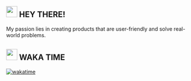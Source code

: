 <h2><img src="https://emojis.slackmojis.com/emojis/images/1660415409/60740/man-medium-skin-tone-beard.gif?1660415409" width="30"/> HEY THERE!</h2>
My passion lies in creating products that are user-friendly and solve real-world problems.


<h2><img src="https://emojis.slackmojis.com/emojis/images/1660415359/60631/robot.gif?1660415359" width="30"/> WAKA TIME</h2>

[![wakatime](https://wakatime.com/badge/user/2c657cc9-1372-4437-bab3-ad6eed6843b6.svg)](https://wakatime.com/@2c657cc9-1372-4437-bab3-ad6eed6843b6)




<!-- Proudly created with GPRM ( https://gprm.itsvg.in ) -->
